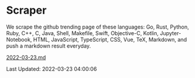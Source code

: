 # Scraper

We scrape the github trending page of these languages: Go, Rust, Python, Ruby, C++, C, Java, Shell, Makefile, Swift, Objective-C, Kotlin, Jupyter-Notebook, HTML, JavaScript, TypeScript, CSS, Vue, TeX, Markdown, and push a markdown result everyday.

[2022-03-23.md](https://github.com/yangwenmai/github-trending-backup/blob/master/2022-03-23.md)

Last Updated: 2022-03-23 04:00:06